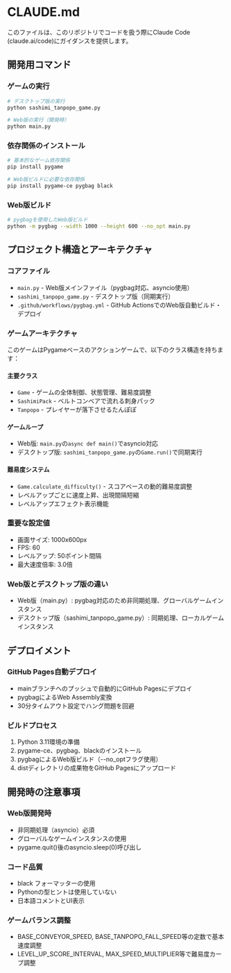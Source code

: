 # CLAUDE.md

このファイルは、このリポジトリでコードを扱う際にClaude Code (claude.ai/code)にガイダンスを提供します。

## 開発用コマンド

### ゲームの実行
```bash
# デスクトップ版の実行
python sashimi_tanpopo_game.py

# Web版の実行（開発時）
python main.py
```

### 依存関係のインストール
```bash
# 基本的なゲーム依存関係
pip install pygame

# Web版ビルドに必要な依存関係
pip install pygame-ce pygbag black
```

### Web版ビルド
```bash
# pygbagを使用したWeb版ビルド
python -m pygbag --width 1000 --height 600 --no_opt main.py
```

## プロジェクト構造とアーキテクチャ

### コアファイル
- `main.py` - Web版メインファイル（pygbag対応、asyncio使用）
- `sashimi_tanpopo_game.py` - デスクトップ版（同期実行）
- `.github/workflows/pygbag.yml` - GitHub ActionsでのWeb版自動ビルド・デプロイ

### ゲームアーキテクチャ
このゲームはPygameベースのアクションゲームで、以下のクラス構造を持ちます：

#### 主要クラス
- `Game` - ゲームの全体制御、状態管理、難易度調整
- `SashimiPack` - ベルトコンベアで流れる刺身パック
- `Tanpopo` - プレイヤーが落下させるたんぽぽ

#### ゲームループ
- Web版: `main.py`の`async def main()`でasyncio対応
- デスクトップ版: `sashimi_tanpopo_game.py`の`Game.run()`で同期実行

#### 難易度システム
- `Game.calculate_difficulty()` - スコアベースの動的難易度調整
- レベルアップごとに速度上昇、出現間隔短縮
- レベルアップエフェクト表示機能

### 重要な設定値
- 画面サイズ: 1000x600px
- FPS: 60
- レベルアップ: 50ポイント間隔
- 最大速度倍率: 3.0倍

### Web版とデスクトップ版の違い
- Web版（main.py）: pygbag対応のため非同期処理、グローバルゲームインスタンス
- デスクトップ版（sashimi_tanpopo_game.py）: 同期処理、ローカルゲームインスタンス

## デプロイメント

### GitHub Pages自動デプロイ
- mainブランチへのプッシュで自動的にGitHub Pagesにデプロイ
- pygbagによるWeb Assembly変換
- 30分タイムアウト設定でハング問題を回避

### ビルドプロセス
1. Python 3.11環境の準備
2. pygame-ce、pygbag、blackのインストール
3. pygbagによるWeb版ビルド（--no_optフラグ使用）
4. distディレクトリの成果物をGitHub Pagesにアップロード

## 開発時の注意事項

### Web版開発時
- 非同期処理（asyncio）必須
- グローバルなゲームインスタンスの使用
- pygame.quit()後のasyncio.sleep(0)呼び出し

### コード品質
- black フォーマッターの使用
- Pythonの型ヒントは使用していない
- 日本語コメントとUI表示

### ゲームバランス調整
- BASE_CONVEYOR_SPEED, BASE_TANPOPO_FALL_SPEED等の定数で基本速度調整
- LEVEL_UP_SCORE_INTERVAL, MAX_SPEED_MULTIPLIER等で難易度カーブ調整
